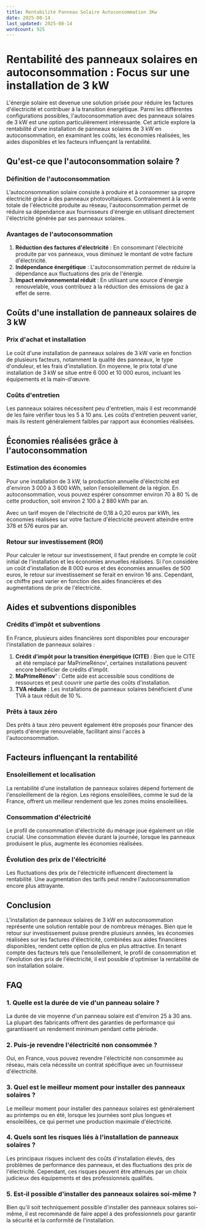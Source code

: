 ```yaml
---
title: Rentabilité Panneau Solaire Autoconsommation 3Kw
date: 2025-08-14
last_updated: 2025-08-14
wordcount: 925
---
```


# Rentabilité des panneaux solaires en autoconsommation : Focus sur une installation de 3 kW

L'énergie solaire est devenue une solution prisée pour réduire les factures d'électricité et contribuer à la transition énergétique. Parmi les différentes configurations possibles, l'autoconsommation avec des panneaux solaires de 3 kW est une option particulièrement intéressante. Cet article explore la rentabilité d'une installation de panneaux solaires de 3 kW en autoconsommation, en examinant les coûts, les économies réalisées, les aides disponibles et les facteurs influençant la rentabilité.

## Qu'est-ce que l'autoconsommation solaire ?

### Définition de l'autoconsommation

L'autoconsommation solaire consiste à produire et à consommer sa propre électricité grâce à des panneaux photovoltaïques. Contrairement à la vente totale de l'électricité produite au réseau, l'autoconsommation permet de réduire sa dépendance aux fournisseurs d'énergie en utilisant directement l'électricité générée par ses panneaux solaires.

### Avantages de l'autoconsommation

1. **Réduction des factures d'électricité** : En consommant l'électricité produite par vos panneaux, vous diminuez le montant de votre facture d'électricité.
2. **Indépendance énergétique** : L'autoconsommation permet de réduire la dépendance aux fluctuations des prix de l'énergie.
3. **Impact environnemental réduit** : En utilisant une source d'énergie renouvelable, vous contribuez à la réduction des émissions de gaz à effet de serre.

## Coûts d'une installation de panneaux solaires de 3 kW

### Prix d'achat et installation

Le coût d'une installation de panneaux solaires de 3 kW varie en fonction de plusieurs facteurs, notamment la qualité des panneaux, le type d'onduleur, et les frais d'installation. En moyenne, le prix total d'une installation de 3 kW se situe entre 6 000 et 10 000 euros, incluant les équipements et la main-d'œuvre.

### Coûts d'entretien

Les panneaux solaires nécessitent peu d'entretien, mais il est recommandé de les faire vérifier tous les 5 à 10 ans. Les coûts d'entretien peuvent varier, mais ils restent généralement faibles par rapport aux économies réalisées.

## Économies réalisées grâce à l'autoconsommation

### Estimation des économies

Pour une installation de 3 kW, la production annuelle d'électricité est d'environ 3 000 à 3 600 kWh, selon l'ensoleillement de la région. En autoconsommation, vous pouvez espérer consommer environ 70 à 80 % de cette production, soit environ 2 100 à 2 880 kWh par an.

Avec un tarif moyen de l'électricité de 0,18 à 0,20 euros par kWh, les économies réalisées sur votre facture d'électricité peuvent atteindre entre 378 et 576 euros par an.

### Retour sur investissement (ROI)

Pour calculer le retour sur investissement, il faut prendre en compte le coût initial de l'installation et les économies annuelles réalisées. Si l'on considère un coût d'installation de 8 000 euros et des économies annuelles de 500 euros, le retour sur investissement se ferait en environ 16 ans. Cependant, ce chiffre peut varier en fonction des aides financières et des augmentations de prix de l'électricité.

## Aides et subventions disponibles

### Crédits d'impôt et subventions

En France, plusieurs aides financières sont disponibles pour encourager l'installation de panneaux solaires :

1. **Crédit d'impôt pour la transition énergétique (CITE)** : Bien que le CITE ait été remplacé par MaPrimeRénov', certaines installations peuvent encore bénéficier de crédits d'impôt.
2. **MaPrimeRénov'** : Cette aide est accessible sous conditions de ressources et peut couvrir une partie des coûts d'installation.
3. **TVA réduite** : Les installations de panneaux solaires bénéficient d'une TVA à taux réduit de 10 %.

### Prêts à taux zéro

Des prêts à taux zéro peuvent également être proposés pour financer des projets d'énergie renouvelable, facilitant ainsi l'accès à l'autoconsommation.

## Facteurs influençant la rentabilité

### Ensoleillement et localisation

La rentabilité d'une installation de panneaux solaires dépend fortement de l'ensoleillement de la région. Les régions ensoleillées, comme le sud de la France, offrent un meilleur rendement que les zones moins ensoleillées.

### Consommation d'électricité

Le profil de consommation d'électricité du ménage joue également un rôle crucial. Une consommation élevée durant la journée, lorsque les panneaux produisent le plus, augmente les économies réalisées.

### Évolution des prix de l'électricité

Les fluctuations des prix de l'électricité influencent directement la rentabilité. Une augmentation des tarifs peut rendre l'autoconsommation encore plus attrayante.

## Conclusion

L'installation de panneaux solaires de 3 kW en autoconsommation représente une solution rentable pour de nombreux ménages. Bien que le retour sur investissement puisse prendre plusieurs années, les économies réalisées sur les factures d'électricité, combinées aux aides financières disponibles, rendent cette option de plus en plus attractive. En tenant compte des facteurs tels que l'ensoleillement, le profil de consommation et l'évolution des prix de l'électricité, il est possible d'optimiser la rentabilité de son installation solaire.

## FAQ

### 1. Quelle est la durée de vie d'un panneau solaire ?

La durée de vie moyenne d'un panneau solaire est d'environ 25 à 30 ans. La plupart des fabricants offrent des garanties de performance qui garantissent un rendement minimum pendant cette période.

### 2. Puis-je revendre l'électricité non consommée ?

Oui, en France, vous pouvez revendre l'électricité non consommée au réseau, mais cela nécessite un contrat spécifique avec un fournisseur d'électricité.

### 3. Quel est le meilleur moment pour installer des panneaux solaires ?

Le meilleur moment pour installer des panneaux solaires est généralement au printemps ou en été, lorsque les journées sont plus longues et ensoleillées, ce qui permet une production maximale d'électricité.

### 4. Quels sont les risques liés à l'installation de panneaux solaires ?

Les principaux risques incluent des coûts d'installation élevés, des problèmes de performance des panneaux, et des fluctuations des prix de l'électricité. Cependant, ces risques peuvent être atténués par un choix judicieux des équipements et des professionnels qualifiés.

### 5. Est-il possible d'installer des panneaux solaires soi-même ?

Bien qu'il soit techniquement possible d'installer des panneaux solaires soi-même, il est recommandé de faire appel à des professionnels pour garantir la sécurité et la conformité de l'installation.